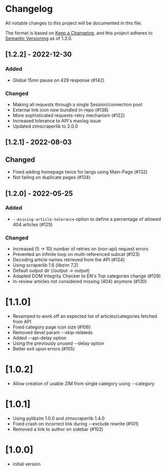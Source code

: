 # Changelog

All notable changes to this project will be documented in this file.

The format is based on [Keep a Changelog](https://keepachangelog.com/en/1.0.0/),
and this project adheres to [Semantic Versioning](https://semver.org/spec/v2.0.0.html)
as of 1.2.0.

## [1.2.2] - 2022-12-30

### Added

- Global 15mn pause on 429 response (#142)

### Changed

- Making all requests through a single Session/connection pool
- External link icon now bundled in-repo (#138)
- More sophisticated requests-retry mechanism (#122)
- Increased tolerance to API's maxlag issue
- Updated zimscraperlib to 2.0.0

## [1.2.1] - 2022-08-03

## Changed

- Fixed adding homepage twice for langs using Main-Page (#132)
- Not failing on duplicate pages (#134)

## [1.2.0] - 2022-05-25

### Added

- `--missing-article-tolerance` option to define a percentage of allowed 404 articles (#125)

### Changed

- Increased (5 -> 10) number of retries on (non-api) request errors
- Prevented an infinite loop on multi-referenced subcat (#123)
- Decoding article names retrieved from the API (#124)
- Using scraperlib 1.6 (libzim 7.2)
- Default output dir (/output -> output)
- Adapted DOM Integrity Checker to EN's Top categories change (#129)
- In-review articles not considered missing (404) anymore (#130)

# [1.1.0]

- Revamped to work off an expected list of articles/categories fetched from API
- Fixed category page icon size (#106)
- Removed devel param --skip-relateds
- Added --api-delay option
- Using the previously unused --delay option
- Better exit upon errors (#105)

# [1.0.2]

- Allow creation of usable ZIM from single category using --category

# [1.0.1]

- Using pylibzim 1.0.0 and zimscraperlib 1.4.0
- Fixed crash on incorrect link during --exclude rewrite (#101)
- Removed a link to author on sidebar (#102)

# [1.0.0]

- initial version
